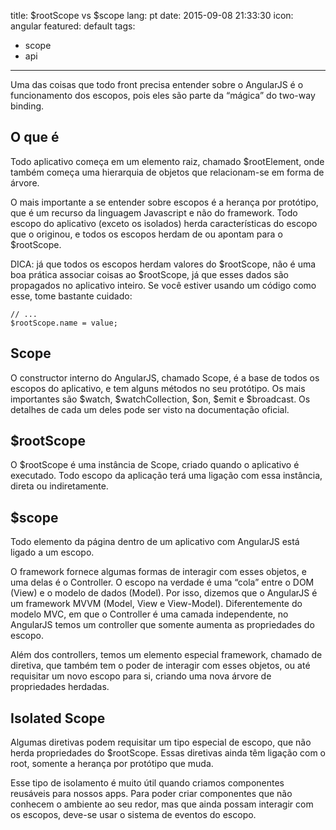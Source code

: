 title: $rootScope vs $scope
lang: pt
date: 2015-09-08 21:33:30
icon: angular
featured: default
tags:
- scope
- api
---
Uma das coisas que todo front precisa entender sobre o AngularJS é o funcionamento dos escopos, pois eles são parte
da “mágica” do two-way binding.

<!-- more -->

## O que é

Todo aplicativo começa em um elemento raiz, chamado $rootElement, onde também começa uma hierarquia de objetos que
relacionam-se em forma de árvore.

O mais importante a se entender sobre escopos é a herança por protótipo, que é um recurso da linguagem Javascript e
não do framework. Todo escopo do aplicativo (exceto os isolados) herda características do escopo que o originou, e
todos os escopos herdam de ou apontam para o $rootScope.

DICA: já que todos os escopos herdam valores do $rootScope, não é uma boa prática associar coisas ao $rootScope, já
que esses dados são propagados no aplicativo inteiro. Se você estiver usando um código como esse, tome bastante cuidado:

```
// ...
$rootScope.name = value;
```

## Scope

O constructor interno do AngularJS, chamado Scope, é a base de todos os escopos do aplicativo, e tem alguns métodos no
seu protótipo. Os mais importantes são $watch, $watchCollection, $on, $emit e $broadcast. Os detalhes de cada um deles
pode ser visto na documentação oficial.

## $rootScope

O $rootScope é uma instância de Scope, criado quando o aplicativo é executado. Todo escopo da aplicação terá uma ligação
com essa instância, direta ou indiretamente.

## $scope

Todo elemento da página dentro de um aplicativo com AngularJS está ligado a um escopo.

O framework fornece algumas formas de interagir com esses objetos, e uma delas é o Controller. O escopo na verdade é
uma “cola” entre o DOM (View) e o modelo de dados (Model). Por isso, dizemos que o AngularJS é um framework
MVVM (Model, View e View-Model). Diferentemente do modelo MVC, em que o Controller é uma camada independente,
no AngularJS temos um controller que somente aumenta as propriedades do escopo.

Além dos controllers, temos um elemento especial framework, chamado de diretiva, que também tem o poder de interagir
com esses objetos, ou até requisitar um novo escopo para si, criando uma nova árvore de propriedades herdadas.

## Isolated Scope

Algumas diretivas podem requisitar um tipo especial de escopo, que não herda propriedades do $rootScope. Essas
diretivas ainda têm ligação com o root, somente a herança por protótipo que muda.

Esse tipo de isolamento é muito útil quando criamos componentes reusáveis para nossos apps. Para poder criar componentes
que não conhecem o ambiente ao seu redor, mas que ainda possam interagir com os escopos, deve-se usar o sistema de eventos do escopo.
